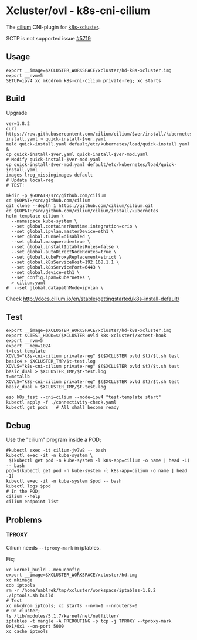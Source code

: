 # Xcluster/ovl - k8s-cni-cilium

The [cilium](https://github.com/cilium/cilium) CNI-plugin for
[k8s-xcluster](../k8s-xcluster/README.md).

SCTP is not supported issue [#5719](https://github.com/cilium/cilium/issues/5719)

## Usage

```
export __image=$XCLUSTER_WORKSPACE/xcluster/hd-k8s-xcluster.img
export __nvm=5
SETUP=ipv4 xc mkcdrom k8s-cni-cilium private-reg; xc starts
```

## Build

Upgrade
```
ver=1.8.2
curl https://raw.githubusercontent.com/cilium/cilium/$ver/install/kubernetes/quick-install.yaml > quick-install-$ver.yaml
meld quick-install.yaml default/etc/kubernetes/load/quick-install.yaml &
cp quick-install-$ver.yaml quick-install-$ver-mod.yaml
# Modify quick-install-$ver-mod.yaml
cp quick-install-$ver-mod.yaml default/etc/kubernetes/load/quick-install.yaml
images lreg_missingimages default
# Update local-reg
# TEST!
```

```
mkdir -p $GOPATH/src/github.com/cilium
cd $GOPATH/src/github.com/cilium
git clone --depth 1 https://github.com/cilium/cilium.git
cd $GOPATH/src/github.com/cilium/cilium/install/kubernetes
helm template cilium \
  --namespace kube-system \
  --set global.containerRuntime.integration=crio \
  --set global.ipvlan.masterDevice=eth1 \
  --set global.tunnel=disabled \
  --set global.masquerade=true \
  --set global.installIptablesRules=false \
  --set global.autoDirectNodeRoutes=true \
  --set global.kubeProxyReplacement=strict \
  --set global.k8sServiceHost=192.168.1.1 \
  --set global.k8sServicePort=6443 \
  --set global.device=eth1 \
  --set config.ipam=kubernetes \
  > cilium.yaml
#  --set global.datapathMode=ipvlan \
```

Check http://docs.cilium.io/en/stable/gettingstarted/k8s-install-default/



## Test

```
export __image=$XCLUSTER_WORKSPACE/xcluster/hd-k8s-xcluster.img
export XCTEST_HOOK=$($XCLUSTER ovld k8s-xcluster)/xctest-hook
export __nvm=5
export __mem=1024
t=test-template
XOVLS="k8s-cni-cilium private-reg" $($XCLUSTER ovld $t)/$t.sh test basic4 > $XCLUSTER_TMP/$t-test.log
XOVLS="k8s-cni-cilium private-reg" $($XCLUSTER ovld $t)/$t.sh test basic_dual > $XCLUSTER_TMP/$t-test.log
t=metallb
XOVLS="k8s-cni-cilium private-reg" $($XCLUSTER ovld $t)/$t.sh test basic_dual > $XCLUSTER_TMP/$t-test.log
```

```
eso k8s_test --cni=cilium --mode=ipv4 "test-template start"
kubectl apply -f ./connectivity-check.yaml
kubectl get pods   # All shall become ready
```

## Debug

Use the "cilium" program inside a POD;
```
#kubectl exec -it cilium-jv7w2 -- bash
kubectl exec -it -n kube-system \
 $(kubectl get pod -n kube-system -l k8s-app=cilium -o name | head -1) -- bash
pod=$(kubectl get pod -n kube-system -l k8s-app=cilium -o name | head -1)
kubectl exec -it -n kube-system $pod -- bash
kubectl logs $pod
# In the POD;
cilium --help
cilium endpoint list
```

## Problems


#### TPROXY

Cilium needs `--tproxy-mark` in iptables.

Fix;
```
xc kernel_build --menuconfig
export __image=$XCLUSTER_WORKSPACE/xcluster/hd.img
xc mkimage
cdo iptools
rm -r /home/uablrek/tmp/xcluster/workspace/iptables-1.8.2
./iptools.sh build
# Test
xc mkcdrom iptools; xc starts --nvm=1 --nrouters=0
# On cluster;
ls /lib/modules/5.1.7/kernel/net/netfilter/
iptables -t mangle -A PREROUTING -p tcp -j TPROXY --tproxy-mark 0x1/0x1 --on-port 5000
xc cache iptools
```
